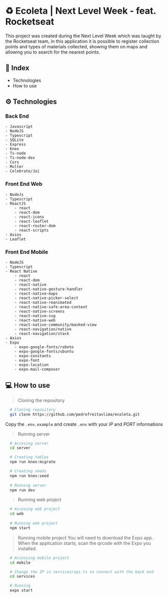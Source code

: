 # ♻ Ecoleta | Next Level Week - feat. Rocketseat

This project was created during the Next Level Week which was taught by the Rocketseat team, in this application it is possible to register collection points and types of materials collected, showing them on maps and allowing you to search for the nearest points.

## 🚀 Index
- Technologies
- How to use

## ⚙ Technologies
### Back End
    - Javascript
    - NodeJS
    - Typescript
    - SQLite
    - Express
    - Knex
    - Ts-node
    - Ts-node-dev
    - Cors
    - Multer
    - Celebrate/Joi

### Front End Web
    - NodeJs
    - Typescript
    - ReactJS
        - react
        - react-dom
        - react-icons
        - react-leaflet
        - react-router-dom
        - react-scripts
    - Axios
    - Leaflet

### Front End Mobile
    - NodeJS
    - Typescript
    - React Native
        - react
        - react-dom
        - react-native
        - react-native-gesture-handler
        - react-native-maps
        - react-native-picker-select
        - react-native-reanimated
        - react-native-safe-area-context
        - react-native-screens
        - react-native-svg
        - react-native-web
        - react-native-community/masked-view
        - react-navigation/native
        - react-navigation/stack
    - Axios
    - Expo
        - expo-google-fonts/roboto
        - expo-google-fonts/ubuntu
        - expo-constants
        - expo-font
        - expo-location
        - expo-mail-composer

## 💻 How to use

  > Cloning the repository
  ```bash
    # Cloning repository
    git clone https://github.com/pedrofreitaslima/ecoleta.git
  ```

  Copy the `.env.example` and create `.env` with your *IP* and *PORT* informations

  > Running server
  ```bash
    # Accesing server
    cd server

    # Creating tables
    npm run knex:migrate

    # Creating seeds
    npm run knex:seed
    
    # Running server
    npm run dev
  ```

  > Running web project
  ```bash
    # Accesing web project
    cd web
    
    # Running web project
    npm start
  ```

  > Running mobile project
  > You will need to download the Expo app. When the application starts, scan the qrcode with the Expo you installed.
  ```bash
    # Accessing mobile project
    cd mobile

    # Change the IP in services/api.ts to connect with the back end
    cd services

    # Running
    expo start
  ```